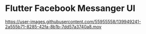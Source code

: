 # Flutter Facebook Messanger UI


https://user-images.githubusercontent.com/55955558/139949241-2a555b71-8285-42fa-8b1b-7dd57a3740a8.mov

